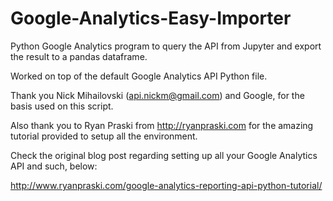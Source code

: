 # Google-Analytics-Easy-Importer
Python Google Analytics program to query the API from Jupyter and export the result to a pandas dataframe.

Worked on top of the default Google Analytics API Python file.

Thank you Nick Mihailovski (api.nickm@gmail.com) and Google, for the basis used on this script.

Also thank you to Ryan Praski from http://ryanpraski.com for the amazing tutorial provided to setup all the environment.

Check the original blog post regarding setting up all your Google Analytics API and such, below:

http://www.ryanpraski.com/google-analytics-reporting-api-python-tutorial/

